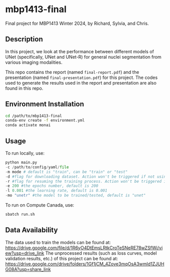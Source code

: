 # mbp1413-final
Final project for MBP1413 Winter 2024, by Richard, Sylvia, and Chris. 

## Description
In this project, we look at the performance between different models of UNet (specifically, UNet and UNet-R) for general nuclei segmentation from various imaging modalities.

This repo contains the report (named `final-report.pdf`) and the presentation (named `final-presentation.pdf`) for this project. The codes used to generate the results used in the report and presentation are also found in this repo.

## Environment Installation
```bash
cd /path/to/mbp1413-final
conda-env create -f environment.yml
conda activate monai
```

## Usage
To run locally, use:
```python
python main.py
-c /path/to/config/yaml/file
-m mode # default is "train", can be "train" or "test"
-d #flag for downloading dataset. Action won't be triggered if not using this flag
-r #flag for resuming the training process. Action won't be triggered if not using this flag
-e 200 #the epochs number, default is 200
-l 0.001 #the learning rate, default is 0.001 
-mo "unetr" #the model to be trained/tested, default is "unet"
```
To run on Compute Canada, use:
```bash
sbatch run.sh
```

## Data Availability
The data used to train the models can be found at: https://drive.google.com/file/d/1R6yO4DtEmsLRtkCroTeSNeRE78wZSfWi/view?usp=drive_link
The unprocessed results (such as loss curves, model validation results, etc.) of this project can be found at: https://drive.google.com/drive/folders/1Gf1jCM_4Zove3mqOsA3wmld1ZJUHG08A?usp=share_link

